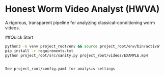 # Honest Worm Video Analyst (HWVA)

A rigorous, transparent pipeline for analyzing classical-conditioning worm videos.

##Quick Start

```bash
python3 -m venv project_root/env && source project_root/env/bin/activate
pip install -r requirements.txt
python project_root/src/sanity.py project_root/videos/EXAMPLE.mp4


See project_root/config.yaml for analysis settings
